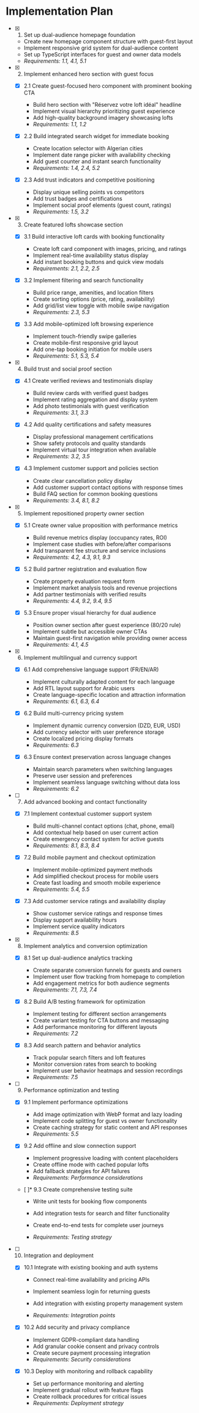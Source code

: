 # Implementation Plan

- [x] 1. Set up dual-audience homepage foundation

  - Create new homepage component structure with guest-first layout
  - Implement responsive grid system for dual-audience content
  - Set up TypeScript interfaces for guest and owner data models
  - _Requirements: 1.1, 4.1, 5.1_

- [x] 2. Implement enhanced hero section with guest focus

  - [x] 2.1 Create guest-focused hero component with prominent booking CTA

    - Build hero section with "Réservez votre loft idéal" headline
    - Implement visual hierarchy prioritizing guest experience
    - Add high-quality background imagery showcasing lofts
    - _Requirements: 1.1, 1.2_

  - [x] 2.2 Build integrated search widget for immediate booking

    - Create location selector with Algerian cities
    - Implement date range picker with availability checking
    - Add guest counter and instant search functionality
    - _Requirements: 1.4, 2.4, 5.2_

  - [x] 2.3 Add trust indicators and competitive positioning

    - Display unique selling points vs competitors
    - Add trust badges and certifications
    - Implement social proof elements (guest count, ratings)
    - _Requirements: 1.5, 3.2_

- [x] 3. Create featured lofts showcase section

  - [x] 3.1 Build interactive loft cards with booking functionality

    - Create loft card component with images, pricing, and ratings
    - Implement real-time availability status display
    - Add instant booking buttons and quick view modals
    - _Requirements: 2.1, 2.2, 2.5_

  - [x] 3.2 Implement filtering and search functionality

    - Build price range, amenities, and location filters
    - Create sorting options (price, rating, availability)
    - Add grid/list view toggle with mobile swipe navigation
    - _Requirements: 2.3, 5.3_

  - [x] 3.3 Add mobile-optimized loft browsing experience

    - Implement touch-friendly swipe galleries
    - Create mobile-first responsive grid layout
    - Add one-tap booking initiation for mobile users
    - _Requirements: 5.1, 5.3, 5.4_

- [x] 4. Build trust and social proof section

  - [x] 4.1 Create verified reviews and testimonials display

    - Build review cards with verified guest badges
    - Implement rating aggregation and display system
    - Add photo testimonials with guest verification
    - _Requirements: 3.1, 3.3_

  - [x] 4.2 Add quality certifications and safety measures

    - Display professional management certifications
    - Show safety protocols and quality standards
    - Implement virtual tour integration when available
    - _Requirements: 3.2, 3.5_

  - [x] 4.3 Implement customer support and policies section

    - Create clear cancellation policy display
    - Add customer support contact options with response times
    - Build FAQ section for common booking questions
    - _Requirements: 3.4, 8.1, 8.2_

- [x] 5. Implement repositioned property owner section

  - [x] 5.1 Create owner value proposition with performance metrics

    - Build revenue metrics display (occupancy rates, ROI)
    - Implement case studies with before/after comparisons
    - Add transparent fee structure and service inclusions
    - _Requirements: 4.2, 4.3, 9.1, 9.3_

  - [x] 5.2 Build partner registration and evaluation flow

    - Create property evaluation request form
    - Implement market analysis tools and revenue projections
    - Add partner testimonials with verified results
    - _Requirements: 4.4, 9.2, 9.4, 9.5_

  - [x] 5.3 Ensure proper visual hierarchy for dual audience

    - Position owner section after guest experience (80/20 rule)
    - Implement subtle but accessible owner CTAs
    - Maintain guest-first navigation while providing owner access
    - _Requirements: 4.1, 4.5_

- [x] 6. Implement multilingual and currency support

  - [x] 6.1 Add comprehensive language support (FR/EN/AR)

    - Implement culturally adapted content for each language
    - Add RTL layout support for Arabic users
    - Create language-specific location and attraction information
    - _Requirements: 6.1, 6.3, 6.4_

  - [x] 6.2 Build multi-currency pricing system

    - Implement dynamic currency conversion (DZD, EUR, USD)
    - Add currency selector with user preference storage
    - Create localized pricing display formats
    - _Requirements: 6.3_

  - [x] 6.3 Ensure context preservation across language changes

    - Maintain search parameters when switching languages
    - Preserve user session and preferences
    - Implement seamless language switching without data loss
    - _Requirements: 6.2_

- [ ] 7. Add advanced booking and contact functionality

  - [x] 7.1 Implement contextual customer support system

    - Build multi-channel contact options (chat, phone, email)
    - Add contextual help based on user current action
    - Create emergency contact system for active guests
    - _Requirements: 8.1, 8.3, 8.4_

  - [x] 7.2 Build mobile payment and checkout optimization

    - Implement mobile-optimized payment methods
    - Add simplified checkout process for mobile users
    - Create fast loading and smooth mobile experience
    - _Requirements: 5.4, 5.5_

  - [x] 7.3 Add customer service ratings and availability display

    - Show customer service ratings and response times
    - Display support availability hours
    - Implement service quality indicators
    - _Requirements: 8.5_

- [x] 8. Implement analytics and conversion optimization

  - [x] 8.1 Set up dual-audience analytics tracking

    - Create separate conversion funnels for guests and owners
    - Implement user flow tracking from homepage to completion
    - Add engagement metrics for both audience segments
    - _Requirements: 7.1, 7.3, 7.4_

  - [x] 8.2 Build A/B testing framework for optimization

    - Implement testing for different section arrangements
    - Create variant testing for CTA buttons and messaging
    - Add performance monitoring for different layouts
    - _Requirements: 7.2_

  - [x] 8.3 Add search pattern and behavior analytics

    - Track popular search filters and loft features
    - Monitor conversion rates from search to booking
    - Implement user behavior heatmaps and session recordings
    - _Requirements: 7.5_

- [ ] 9. Performance optimization and testing

  - [x] 9.1 Implement performance optimizations

    - Add image optimization with WebP format and lazy loading
    - Implement code splitting for guest vs owner functionality
    - Create caching strategy for static content and API responses
    - _Requirements: 5.5_

  - [x] 9.2 Add offline and slow connection support

    - Implement progressive loading with content placeholders
    - Create offline mode with cached popular lofts
    - Add fallback strategies for API failures
    - _Requirements: Performance considerations_

  - [ ]\* 9.3 Create comprehensive testing suite

    - Write unit tests for booking flow components

    - Add integration tests for search and filter functionality
    - Create end-to-end tests for complete user journeys
    - _Requirements: Testing strategy_

- [ ] 10. Integration and deployment

  - [x] 10.1 Integrate with existing booking and auth systems

    - Connect real-time availability and pricing APIs
    - Implement seamless login for returning guests
    - Add integration with existing property management system

    - _Requirements: Integration points_

  - [x] 10.2 Add security and privacy compliance

    - Implement GDPR-compliant data handling
    - Add granular cookie consent and privacy controls
    - Create secure payment processing integration
    - _Requirements: Security considerations_

  - [x] 10.3 Deploy with monitoring and rollback capability

    - Set up performance monitoring and alerting
    - Implement gradual rollout with feature flags
    - Create rollback procedures for critical issues
    - _Requirements: Deployment strategy_
